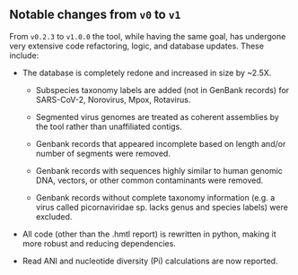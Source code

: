 ## Notable changes from `v0` to `v1`

From `v0.2.3` to `v1.0.0` the tool, while having the same goal, has undergone very extensive code refactoring, logic, and database updates. These include:
- The database is completely redone and increased in size by ~2.5X.

  - Subspecies taxonomy labels are added (not in GenBank records) for SARS-CoV-2, Norovirus, Mpox, Rotavirus.

  - Segmented virus genomes are treated as coherent assemblies by the tool rather than unaffiliated contigs.

  - Genbank records that appeared incomplete based on length and/or number of segments were removed.

  - Genbank records with sequences highly similar to human genomic DNA, vectors, or other common contaminants were removed.

  - Genbank records without complete taxonomy information (e.g. a virus called picornaviridae sp. lacks genus and species labels) were excluded.

- All code (other than the .hmtl report) is rewritten in python, making it more robust and reducing dependencies.

- Read ANI and nucleotide diversity (Pi) calculations are now reported.
